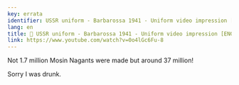 ```yaml
---
key: errata
identifier: USSR uniform - Barbarossa 1941 - Uniform video impression [ENG SUB]
lang: en
title: 🧥 USSR uniform - Barbarossa 1941 - Uniform video impression [ENG SUB]
link: https://www.youtube.com/watch?v=0o4lGc6Fu-8
---
```

Not 1.7 million Mosin Nagants were made but around 37 million! 

Sorry I was drunk.